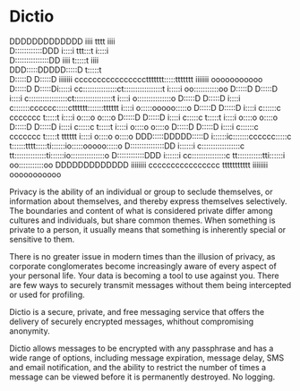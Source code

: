 # Dictio


DDDDDDDDDDDDD          iiii                               tttt            iiii                   
D::::::::::::DDD      i::::i                           ttt:::t           i::::i                  
D:::::::::::::::DD     iiii                            t:::::t            iiii                   
DDD:::::DDDDD:::::D                                    t:::::t                                   
  D:::::D    D:::::D iiiiiii     ccccccccccccccccttttttt:::::ttttttt    iiiiiii    ooooooooooo   
  D:::::D     D:::::Di:::::i   cc:::::::::::::::ct:::::::::::::::::t    i:::::i  oo:::::::::::oo
  D:::::D     D:::::D i::::i  c:::::::::::::::::ct:::::::::::::::::t     i::::i o:::::::::::::::o
  D:::::D     D:::::D i::::i c:::::::cccccc:::::ctttttt:::::::tttttt     i::::i o:::::ooooo:::::o
  D:::::D     D:::::D i::::i c::::::c     ccccccc      t:::::t           i::::i o::::o     o::::o
  D:::::D     D:::::D i::::i c:::::c                   t:::::t           i::::i o::::o     o::::o
  D:::::D     D:::::D i::::i c:::::c                   t:::::t           i::::i o::::o     o::::o
  D:::::D    D:::::D  i::::i c::::::c     ccccccc      t:::::t    tttttt i::::i o::::o     o::::o
DDD:::::DDDDD:::::D  i::::::ic:::::::cccccc:::::c      t::::::tttt:::::ti::::::io:::::ooooo:::::o
D:::::::::::::::DD   i::::::i c:::::::::::::::::c      tt::::::::::::::ti::::::io:::::::::::::::o
D::::::::::::DDD     i::::::i  cc:::::::::::::::c        tt:::::::::::tti::::::i oo:::::::::::oo
DDDDDDDDDDDDD        iiiiiiii    cccccccccccccccc          ttttttttttt  iiiiiiii   ooooooooooo   








Privacy is the ability of an individual or group to seclude themselves, or information about themselves, and thereby express themselves selectively. The boundaries and content of what is considered private differ among cultures and individuals, but share common themes. When something is private to a person, it usually means that something is inherently special or sensitive to them.

There is no greater issue in modern times than the illusion of privacy, as corporate conglomerates become increasingly aware of every aspect of your personal life. Your data is becoming a tool to use against you. There are few ways to securely transmit messages without them being intercepted or used for profiling.

Dictio is a secure, private, and free messaging service that offers the delivery of securely encrypted messages, whithout compromising anonymity.

Dictio allows messages to be encrypted with any passphrase and has a wide range of options, including message expiration, message delay, SMS and email notification, and the ability to restrict the number of times a message can be viewed before it is permanently destroyed. No logging.

